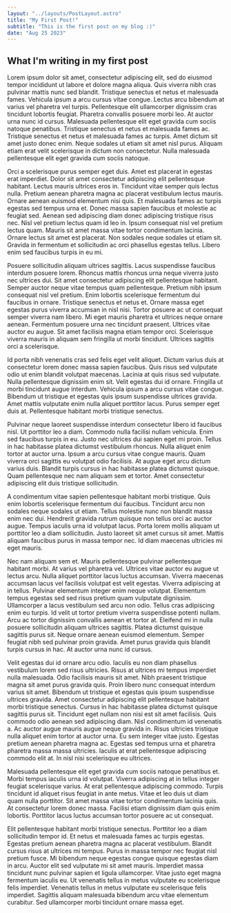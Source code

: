 ```yaml
---
layout: "../layouts/PostLayout.astro"
title: "My First Post!"
subtitle: "This is the first post on my blog :)"
date: "Aug 25 2023"
---
```


## What I'm writing in my first post

Lorem ipsum dolor sit amet, consectetur adipiscing elit, sed do eiusmod tempor incididunt ut labore et dolore magna aliqua. Quis viverra nibh cras pulvinar mattis nunc sed blandit. Tristique senectus et netus et malesuada fames. Vehicula ipsum a arcu cursus vitae congue. Lectus arcu bibendum at varius vel pharetra vel turpis. Pellentesque elit ullamcorper dignissim cras tincidunt lobortis feugiat. Pharetra convallis posuere morbi leo. At auctor urna nunc id cursus. Malesuada pellentesque elit eget gravida cum sociis natoque penatibus. Tristique senectus et netus et malesuada fames ac. Tristique senectus et netus et malesuada fames ac turpis. Amet dictum sit amet justo donec enim. Neque sodales ut etiam sit amet nisl purus. Aliquam etiam erat velit scelerisque in dictum non consectetur. Nulla malesuada pellentesque elit eget gravida cum sociis natoque.

Orci a scelerisque purus semper eget duis. Amet est placerat in egestas erat imperdiet. Dolor sit amet consectetur adipiscing elit pellentesque habitant. Lectus mauris ultrices eros in. Tincidunt vitae semper quis lectus nulla. Pretium aenean pharetra magna ac placerat vestibulum lectus mauris. Ornare aenean euismod elementum nisi quis. Et malesuada fames ac turpis egestas sed tempus urna et. Donec massa sapien faucibus et molestie ac feugiat sed. Aenean sed adipiscing diam donec adipiscing tristique risus nec. Nisl vel pretium lectus quam id leo in. Ipsum consequat nisl vel pretium lectus quam. Mauris sit amet massa vitae tortor condimentum lacinia. Ornare lectus sit amet est placerat. Non sodales neque sodales ut etiam sit. Gravida in fermentum et sollicitudin ac orci phasellus egestas tellus. Libero enim sed faucibus turpis in eu mi.

Posuere sollicitudin aliquam ultrices sagittis. Lacus suspendisse faucibus interdum posuere lorem. Rhoncus mattis rhoncus urna neque viverra justo nec ultrices dui. Sit amet consectetur adipiscing elit pellentesque habitant. Semper auctor neque vitae tempus quam pellentesque. Pretium nibh ipsum consequat nisl vel pretium. Enim lobortis scelerisque fermentum dui faucibus in ornare. Tristique senectus et netus et. Ornare massa eget egestas purus viverra accumsan in nisl nisi. Tortor posuere ac ut consequat semper viverra nam libero. Mi eget mauris pharetra et ultrices neque ornare aenean. Fermentum posuere urna nec tincidunt praesent. Ultrices vitae auctor eu augue. Sit amet facilisis magna etiam tempor orci. Scelerisque viverra mauris in aliquam sem fringilla ut morbi tincidunt. Ultrices sagittis orci a scelerisque.

Id porta nibh venenatis cras sed felis eget velit aliquet. Dictum varius duis at consectetur lorem donec massa sapien faucibus. Quis risus sed vulputate odio ut enim blandit volutpat maecenas. Lacinia at quis risus sed vulputate. Nulla pellentesque dignissim enim sit. Velit egestas dui id ornare. Fringilla ut morbi tincidunt augue interdum. Vehicula ipsum a arcu cursus vitae congue. Bibendum ut tristique et egestas quis ipsum suspendisse ultrices gravida. Amet mattis vulputate enim nulla aliquet porttitor lacus. Purus semper eget duis at. Pellentesque habitant morbi tristique senectus.

Pulvinar neque laoreet suspendisse interdum consectetur libero id faucibus nisl. Ut porttitor leo a diam. Commodo nulla facilisi nullam vehicula. Enim sed faucibus turpis in eu. Justo nec ultrices dui sapien eget mi proin. Tellus in hac habitasse platea dictumst vestibulum rhoncus. Nulla aliquet enim tortor at auctor urna. Ipsum a arcu cursus vitae congue mauris. Quam viverra orci sagittis eu volutpat odio facilisis. At augue eget arcu dictum varius duis. Blandit turpis cursus in hac habitasse platea dictumst quisque. Quam pellentesque nec nam aliquam sem et tortor. Amet consectetur adipiscing elit duis tristique sollicitudin.

A condimentum vitae sapien pellentesque habitant morbi tristique. Quis enim lobortis scelerisque fermentum dui faucibus. Tincidunt arcu non sodales neque sodales ut etiam. Tellus molestie nunc non blandit massa enim nec dui. Hendrerit gravida rutrum quisque non tellus orci ac auctor augue. Tempus iaculis urna id volutpat lacus. Porta lorem mollis aliquam ut porttitor leo a diam sollicitudin. Justo laoreet sit amet cursus sit amet. Mattis aliquam faucibus purus in massa tempor nec. Id diam maecenas ultricies mi eget mauris.

Nec nam aliquam sem et. Mauris pellentesque pulvinar pellentesque habitant morbi. At varius vel pharetra vel. Ultrices vitae auctor eu augue ut lectus arcu. Nulla aliquet porttitor lacus luctus accumsan. Viverra maecenas accumsan lacus vel facilisis volutpat est velit egestas. Viverra adipiscing at in tellus. Pulvinar elementum integer enim neque volutpat. Elementum tempus egestas sed sed risus pretium quam vulputate dignissim. Ullamcorper a lacus vestibulum sed arcu non odio. Tellus cras adipiscing enim eu turpis. Id velit ut tortor pretium viverra suspendisse potenti nullam. Arcu ac tortor dignissim convallis aenean et tortor at. Eleifend mi in nulla posuere sollicitudin aliquam ultrices sagittis. Platea dictumst quisque sagittis purus sit. Neque ornare aenean euismod elementum. Semper feugiat nibh sed pulvinar proin gravida. Amet purus gravida quis blandit turpis cursus in hac. At auctor urna nunc id cursus.

Velit egestas dui id ornare arcu odio. Iaculis eu non diam phasellus vestibulum lorem sed risus ultricies. Risus at ultrices mi tempus imperdiet nulla malesuada. Odio facilisis mauris sit amet. Nibh praesent tristique magna sit amet purus gravida quis. Proin libero nunc consequat interdum varius sit amet. Bibendum ut tristique et egestas quis ipsum suspendisse ultrices gravida. Amet consectetur adipiscing elit pellentesque habitant morbi tristique senectus. Cursus in hac habitasse platea dictumst quisque sagittis purus sit. Tincidunt eget nullam non nisi est sit amet facilisis. Quis commodo odio aenean sed adipiscing diam. Nisl condimentum id venenatis a. Ac auctor augue mauris augue neque gravida in. Risus ultricies tristique nulla aliquet enim tortor at auctor urna. Eu sem integer vitae justo. Egestas pretium aenean pharetra magna ac. Egestas sed tempus urna et pharetra pharetra massa massa ultricies. Iaculis at erat pellentesque adipiscing commodo elit at. In nisl nisi scelerisque eu ultrices.

Malesuada pellentesque elit eget gravida cum sociis natoque penatibus et. Morbi tempus iaculis urna id volutpat. Viverra adipiscing at in tellus integer feugiat scelerisque varius. At erat pellentesque adipiscing commodo. Turpis tincidunt id aliquet risus feugiat in ante metus. Vitae et leo duis ut diam quam nulla porttitor. Sit amet massa vitae tortor condimentum lacinia quis. At consectetur lorem donec massa. Facilisi etiam dignissim diam quis enim lobortis. Porttitor lacus luctus accumsan tortor posuere ac ut consequat.

Elit pellentesque habitant morbi tristique senectus. Porttitor leo a diam sollicitudin tempor id. Et netus et malesuada fames ac turpis egestas. Egestas pretium aenean pharetra magna ac placerat vestibulum. Blandit cursus risus at ultrices mi tempus. Purus in massa tempor nec feugiat nisl pretium fusce. Mi bibendum neque egestas congue quisque egestas diam in arcu. Auctor elit sed vulputate mi sit amet mauris. Imperdiet massa tincidunt nunc pulvinar sapien et ligula ullamcorper. Vitae justo eget magna fermentum iaculis eu. Ut venenatis tellus in metus vulputate eu scelerisque felis imperdiet. Venenatis tellus in metus vulputate eu scelerisque felis imperdiet. Sagittis aliquam malesuada bibendum arcu vitae elementum curabitur. Sed ullamcorper morbi tincidunt ornare massa eget.